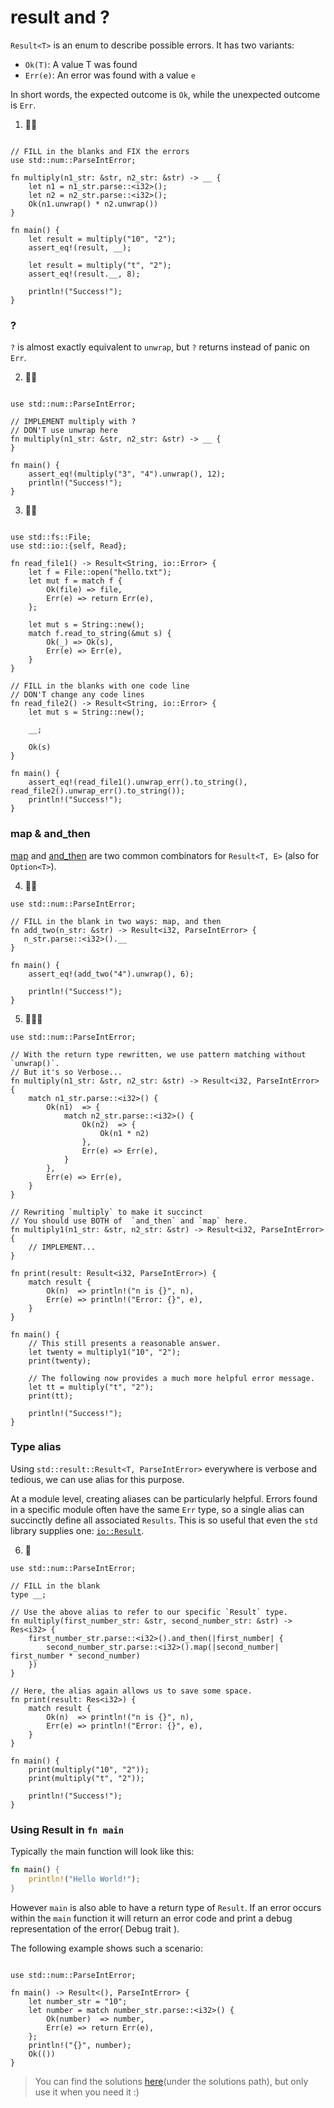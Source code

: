 # result and ?
`Result<T>` is an enum to describe possible errors. It has two variants: 

- `Ok(T)`: A value T was found
- `Err(e)`: An error was found with a value `e`

In short words, the expected outcome is `Ok`, while the unexpected outcome is `Err`.

1. 🌟🌟
```rust,editable

// FILL in the blanks and FIX the errors
use std::num::ParseIntError;

fn multiply(n1_str: &str, n2_str: &str) -> __ {
    let n1 = n1_str.parse::<i32>();
    let n2 = n2_str.parse::<i32>();
    Ok(n1.unwrap() * n2.unwrap())
}

fn main() {
    let result = multiply("10", "2");
    assert_eq!(result, __);

    let result = multiply("t", "2");
    assert_eq!(result.__, 8);

    println!("Success!");
}
```

### ? 
`?` is almost exactly equivalent to `unwrap`, but `?` returns instead of panic on `Err`.

2. 🌟🌟
```rust,editable

use std::num::ParseIntError;

// IMPLEMENT multiply with ?
// DON'T use unwrap here
fn multiply(n1_str: &str, n2_str: &str) -> __ {
}

fn main() {
    assert_eq!(multiply("3", "4").unwrap(), 12);
    println!("Success!");
}
```

3. 🌟🌟
```rust,editable

use std::fs::File;
use std::io::{self, Read};

fn read_file1() -> Result<String, io::Error> {
    let f = File::open("hello.txt");
    let mut f = match f {
        Ok(file) => file,
        Err(e) => return Err(e),
    };

    let mut s = String::new();
    match f.read_to_string(&mut s) {
        Ok(_) => Ok(s),
        Err(e) => Err(e),
    }
}

// FILL in the blanks with one code line
// DON'T change any code lines
fn read_file2() -> Result<String, io::Error> {
    let mut s = String::new();

    __;

    Ok(s)
}

fn main() {
    assert_eq!(read_file1().unwrap_err().to_string(), read_file2().unwrap_err().to_string());
    println!("Success!");
}
```

### map & and_then
[map](https://doc.rust-lang.org/stable/std/result/enum.Result.html#method.map) and [and_then](https://doc.rust-lang.org/stable/std/result/enum.Result.html#method.and_then) are two common combinators for `Result<T, E>` (also for `Option<T>`).

4. 🌟🌟 

```rust,editable
use std::num::ParseIntError;

// FILL in the blank in two ways: map, and then
fn add_two(n_str: &str) -> Result<i32, ParseIntError> {
   n_str.parse::<i32>().__
}

fn main() {
    assert_eq!(add_two("4").unwrap(), 6);

    println!("Success!");
}
```

5. 🌟🌟🌟
```rust,editable
use std::num::ParseIntError;

// With the return type rewritten, we use pattern matching without `unwrap()`.
// But it's so Verbose...
fn multiply(n1_str: &str, n2_str: &str) -> Result<i32, ParseIntError> {
    match n1_str.parse::<i32>() {
        Ok(n1)  => {
            match n2_str.parse::<i32>() {
                Ok(n2)  => {
                    Ok(n1 * n2)
                },
                Err(e) => Err(e),
            }
        },
        Err(e) => Err(e),
    }
}

// Rewriting `multiply` to make it succinct
// You should use BOTH of  `and_then` and `map` here.
fn multiply1(n1_str: &str, n2_str: &str) -> Result<i32, ParseIntError> {
    // IMPLEMENT...
}

fn print(result: Result<i32, ParseIntError>) {
    match result {
        Ok(n)  => println!("n is {}", n),
        Err(e) => println!("Error: {}", e),
    }
}

fn main() {
    // This still presents a reasonable answer.
    let twenty = multiply1("10", "2");
    print(twenty);

    // The following now provides a much more helpful error message.
    let tt = multiply("t", "2");
    print(tt);

    println!("Success!");
}
```

### Type alias
Using `std::result::Result<T, ParseIntError>` everywhere is verbose and tedious, we can use alias for this purpose.

At a module level, creating aliases can be particularly helpful. Errors found in a specific module often have the same `Err` type, so a single alias can succinctly define all associated `Results`. This is so useful that even the `std` library supplies one: [`io::Result`](https://doc.rust-lang.org/std/io/type.Result.html).

6. 🌟
```rust,editable
use std::num::ParseIntError;

// FILL in the blank
type __;

// Use the above alias to refer to our specific `Result` type.
fn multiply(first_number_str: &str, second_number_str: &str) -> Res<i32> {
    first_number_str.parse::<i32>().and_then(|first_number| {
        second_number_str.parse::<i32>().map(|second_number| first_number * second_number)
    })
}

// Here, the alias again allows us to save some space.
fn print(result: Res<i32>) {
    match result {
        Ok(n)  => println!("n is {}", n),
        Err(e) => println!("Error: {}", e),
    }
}

fn main() {
    print(multiply("10", "2"));
    print(multiply("t", "2"));

    println!("Success!");
}
```

### Using Result in `fn main`
Typically `the` main function will look like this: 
```rust
fn main() {
    println!("Hello World!");
}
```

However `main` is also able to have a return type of `Result`. If an error occurs within the `main` function it will return an error code and print a debug representation of the error( Debug trait ).

The following example shows such a scenario:
```rust,editable

use std::num::ParseIntError;

fn main() -> Result<(), ParseIntError> {
    let number_str = "10";
    let number = match number_str.parse::<i32>() {
        Ok(number)  => number,
        Err(e) => return Err(e),
    };
    println!("{}", number);
    Ok(())
}
```
> You can find the solutions [here](https://github.com/sunface/rust-by-practice/blob/master/solutions/result-panic/result.md)(under the solutions path), but only use it when you need it :)
